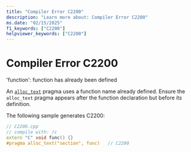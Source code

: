 ```yaml
---
title: "Compiler Error C2200"
description: "Learn more about: Compiler Error C2200"
ms.date: "02/15/2025"
f1_keywords: ["C2200"]
helpviewer_keywords: ["C2200"]
---
```

# Compiler Error C2200

'function': function has already been defined

An [`alloc_text`](../../preprocessor/alloc-text.md) pragma uses a function name already defined. Ensure the `alloc_text` pragma appears after the function declaration but before its definition.

The following sample generates C2200:

```cpp
// C2200.cpp
// compile with: /c
extern "C" void func() {}
#pragma alloc_text("section", func)   // C2200
```

